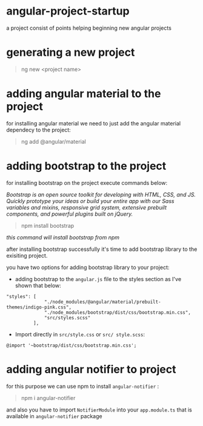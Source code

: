 # angular-project-startup

a project consist of points helping beginning new angular projects

# generating a new project

> ng new \<project name>

# adding angular material to the project

for installing angular material we need to just add the angular material dependecy to the project:

> ng add @angular/material

# adding bootstrap to the project

for installing bootstrap on the project execute commands below:

_Bootstrap is an open source toolkit for developing with HTML, CSS, and JS. Quickly prototype your ideas or build your entire app with our Sass variables and mixins, responsive grid system, extensive prebuilt components, and powerful plugins built on jQuery._

> npm install bootstrap

_this command will install bootstrap from npm_

after installing bootstrap successfully it's time to add bootstrap library to the exisiting project.

you have two options for adding bootstrap library to your project:

- adding bootstrap to the `angular.js` file to the styles section as I've shown that below:

```
"styles": [
              "./node_modules/@angular/material/prebuilt-themes/indigo-pink.css",
              "./node_modules/bootstrap/dist/css/bootstrap.min.css",
              "src/styles.scss"
          ],
```

- Import directly in `src/style.css` or `src/ style.scss`:

```
@import '~bootstrap/dist/css/bootstrap.min.css';
```

# adding angular notifier to project

for this purpose we can use npm to install `angular-notifier` :

> npm i angular-notifier

and also you have to import `NotifierModule` into your `app.module.ts` that is available in `angular-notifier` package
